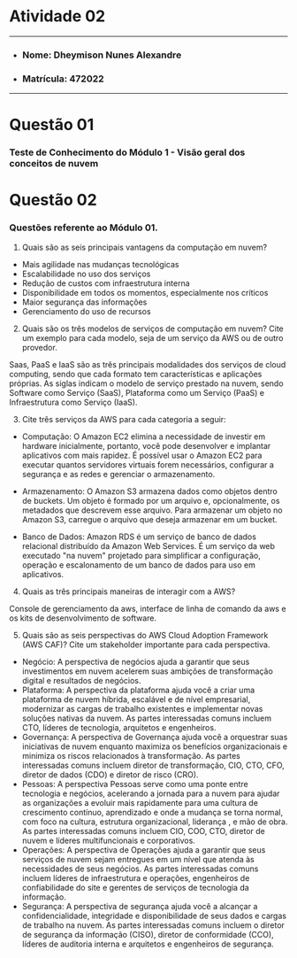 # Atividade 02

---

- ### Nome: Dheymison Nunes Alexandre
- ### Matrícula: 472022
  
---

# Questão 01 

### Teste de Conhecimento do Módulo 1 - Visão geral dos conceitos de nuvem

# Questão 02

### Questões referente ao Módulo 01.

1. Quais são as seis principais vantagens da computação em nuvem?

- Mais agilidade nas mudanças tecnológicas
- Escalabilidade no uso dos serviços
- Redução de custos com infraestrutura interna
- Disponibilidade em todos os momentos, especialmente nos críticos
- Maior segurança das informações
- Gerenciamento do uso de recursos

2. Quais são os três modelos de serviços de computação em nuvem? Cite um exemplo para cada modelo, seja de um serviço da AWS ou de outro provedor.

Saas, PaaS e IaaS são as três principais modalidades dos serviços de cloud computing, sendo que cada formato tem características e aplicações próprias. As siglas indicam o modelo de serviço prestado na nuvem, sendo Software como Serviço (SaaS), Plataforma como um Serviço (PaaS) e Infraestrutura como Serviço (IaaS).

3. Cite três serviços da AWS para cada categoria a seguir:

- Computação: O Amazon EC2 elimina a necessidade de investir em hardware inicialmente, portanto, você pode desenvolver e implantar aplicativos com mais rapidez. É possível usar o Amazon EC2 para executar quantos servidores virtuais forem necessários, configurar a segurança e as redes e gerenciar o armazenamento.

- Armazenamento: O Amazon S3 armazena dados como objetos dentro de buckets. Um objeto é formado por um arquivo e, opcionalmente, os metadados que descrevem esse arquivo. Para armazenar um objeto no Amazon S3, carregue o arquivo que deseja armazenar em um bucket.

- Banco de Dados:  Amazon RDS é um serviço de banco de dados relacional distribuído da Amazon Web Services. É um serviço da web executado "na nuvem" projetado para simplificar a configuração, operação e escalonamento de um banco de dados para uso em aplicativos.

4. Quais as três principais maneiras de interagir com a AWS?

Console de gerenciamento da aws, interface de linha de comando da aws e os kits de desenvolvimento de software.

5. Quais são as seis perspectivas do AWS Cloud Adoption Framework (AWS CAF)? Cite um stakeholder importante para cada perspectiva.
- Negócio: A perspectiva de negócios ajuda a garantir que seus investimentos em nuvem acelerem suas ambições de transformação digital e resultados de negócios.
- Plataforma: A perspectiva da plataforma ajuda você a criar uma plataforma de nuvem híbrida, escalável e de nível empresarial, modernizar as cargas de trabalho existentes e implementar novas soluções nativas da nuvem. As partes interessadas comuns incluem CTO, líderes de tecnologia, arquitetos e engenheiros.
- Governança: A perspectiva de Governança ajuda você a orquestrar suas iniciativas de nuvem enquanto maximiza os benefícios organizacionais e minimiza os riscos relacionados à transformação. As partes interessadas comuns incluem diretor de transformação, CIO, CTO, CFO, diretor de dados (CDO) e diretor de risco (CRO).
- Pessoas: A perspectiva Pessoas serve como uma ponte entre tecnologia e negócios, acelerando a jornada para a nuvem para ajudar as organizações a evoluir mais rapidamente para uma cultura de crescimento contínuo, aprendizado e onde a mudança se torna normal, com foco na cultura, estrutura organizacional, liderança , e mão de obra. As partes interessadas comuns incluem CIO, COO, CTO, diretor de nuvem e líderes multifuncionais e corporativos.
- Operações: A perspectiva de Operações ajuda a garantir que seus serviços de nuvem sejam entregues em um nível que atenda às necessidades de seus negócios. As partes interessadas comuns incluem líderes de infraestrutura e operações, engenheiros de confiabilidade do site e gerentes de serviços de tecnologia da informação.
- Segurança: A perspectiva de segurança ajuda você a alcançar a confidencialidade, integridade e disponibilidade de seus dados e cargas de trabalho na nuvem. As partes interessadas comuns incluem o diretor de segurança da informação (CISO), diretor de conformidade (CCO), líderes de auditoria interna e arquitetos e engenheiros de segurança.

